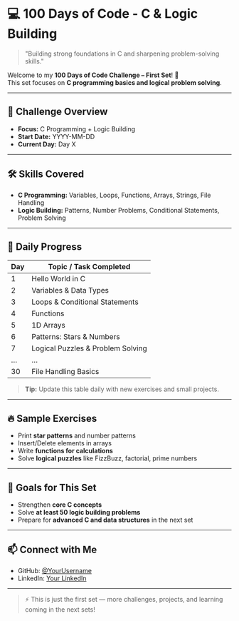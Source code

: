 # 💻 100 Days of Code - C & Logic Building

> "Building strong foundations in C and sharpening problem-solving skills."  

Welcome to my **100 Days of Code Challenge – First Set**! 🚀  
This set focuses on **C programming basics and logical problem solving**.

---

## 📅 Challenge Overview
- **Focus:** C Programming + Logic Building  
- **Start Date:** YYYY-MM-DD  
- **Current Day:** Day X  

---

## 🛠️ Skills Covered
- **C Programming:** Variables, Loops, Functions, Arrays, Strings, File Handling  
- **Logic Building:** Patterns, Number Problems, Conditional Statements, Problem Solving  

---

## 📌 Daily Progress
| Day | Topic / Task Completed             |
|-----|----------------------------------|
| 1   | Hello World in C                  |
| 2   | Variables & Data Types            |
| 3   | Loops & Conditional Statements    |
| 4   | Functions                         |
| 5   | 1D Arrays                         |
| 6   | Patterns: Stars & Numbers         |
| 7   | Logical Puzzles & Problem Solving |
| …   | …                                |
| 30  | File Handling Basics               |

> **Tip:** Update this table daily with new exercises and small projects.

---

## 🔥 Sample Exercises
- Print **star patterns** and number patterns  
- Insert/Delete elements in arrays  
- Write **functions for calculations**  
- Solve **logical puzzles** like FizzBuzz, factorial, prime numbers  

---

## 🎯 Goals for This Set
- Strengthen **core C concepts**  
- Solve **at least 50 logic building problems**  
- Prepare for **advanced C and data structures** in the next set  

---

## 📫 Connect with Me
- GitHub: [@YourUsername](https://github.com/UjwalDimri)  
- LinkedIn: [Your LinkedIn](https://linkedin.com/in/UjwalDimri)  

---

> ⚡ This is just the first set — more challenges, projects, and learning coming in the next sets!  
